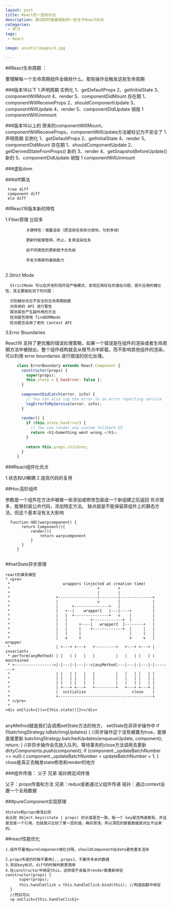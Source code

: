 ```yaml
---
layout: post
title: React的一些知识点
description: 面试的时候被闻到的一些关于React的点
categories:
 - 学习 
tags: 
 - React

image: assets/images/4.jpg

---
```


##React生命周期  ：  

要理解每一个生命周期组件会做些什么，那些操作会触发这些生命周期 

###版本16以下
1.声明周期 
实例化
    1、getDefaultProps
    2、getInitialState
    3、componentWillMount
    4、render
    5、componentDidMount
存在期
    1、componentWillReceiveProps
    2、shouldComponentUpdate
    3、componentWillUpdate
    4、render
    5、componentDidUpdate
 销毁
    1 componentWillUnmount

 ###版本16以上的
 原来的componentWillMount，componentWillReceiveProps，componentWillUpdate方法被标记为不安全了
 1.声明周期 
 实例化
     1、getDefaultProps
     2、getInitialState 
     4、render
     5、componentDidMount
 存在期
     1、shouldComponentUpdate
     2、getDerivedStateFromProps()  新的
     3、render
     4、getSnapshotBeforeUpdate()  新的
     5、componentDidUpdate
  销毁
     1 componentWillUnmount
     

 ###虚拟dom

 ###diff算法

     tree diff
     component diff
     ele diff
 ##React16版本新的特性

  1.Fiber原理  比较多
             
             关键特性：增量渲染（把渲染任务拆分成块，匀到多帧）
             
             更新时能够暂停，终止，复用渲染任务
             
             给不同类型的更新赋予优先级
             
             并发方面新的基础能力


​        
  2.Strict Mode

      StrictMode 可以在开发阶段开启严格模式，发现应用存在的潜在问题，提升应用的健壮性，其主要能检测下列问题：
      
      识别被标志位不安全的生命周期函数
      对弃用的 API 进行警告
      探测某些产生副作用的方法
      检测是否使用 findDOMNode
      检测是否采用了老的 Context API

   3.Error Boundaries

   React16 支持了更优雅的错误处理策略，如果一个错误是在组件的渲染或者生命周期方法中被抛出，整个组件结构就会从根节点中卸载，而不影响其他组件的渲染，可以利用 error boundaries 进行错误的优化处理。
   ```js
        class ErrorBoundary extends React.Component {
          constructor(props) {
            super(props);
            this.state = { hasError: false };
          }
        
          componentDidCatch(error, info) {
            // You can also log the error to an error reporting service
            logErrorToMyService(error, info);
          }
        
          render() {
            if (this.state.hasError) {
              // You can render any custom fallback UI
              return <h1>Something went wrong.</h1>;
            }
        
            return this.props.children; 
          }
        }

   ```

###React组件化优点

   1.状态和UI解耦
   2.提高代码的复用


 ##Hoc高阶组件

 参数是一个组件在方法中被做一些添加或修改包装成一个新组建之后返回
 优点很多，能够封装公共代码，添加特定方法。
 缺点就是不能保留原组件上的静态方法，但这个基本没有太大影响
   ```
     function HOC(warpcomponent) {
          return Component(){
              render(){
                  return warpcomponent
              }
          }
        }
    
   ```


 ##setState异步原理

    react的事务模型
    * <pre>
     *                       wrappers (injected at creation time)
     *                                      +        +
     *                                      |        |
     *                    +-----------------|--------|--------------+
     *                    |                 v        |              |
     *                    |      +---------------+   |              |
     *                    |   +--|    wrapper1   |---|----+         |
     *                    |   |  +---------------+   v    |         |
     *                    |   |          +-------------+  |         |
     *                    |   |     +----|   wrapper2  |--------+   |
     *                    |   |     |    +-------------+  |     |   |
     *                    |   |     |                     |     |   |
     *                    |   v     v                     v     v   | wrapper
     *                    | +---+ +---+   +---------+   +---+ +---+ | invariants
     * perform(anyMethod) | |   | |   |   |         |   |   | |   | | maintained
     * +----------------->|-|---|-|---|-->|anyMethod|---|---|-|---|-|-------->
     *                    | |   | |   |   |         |   |   | |   | |
     *                    | |   | |   |   |         |   |   | |   | |
     *                    | |   | |   |   |         |   |   | |   | |
     *                    | +---+ +---+   +---------+   +---+ +---+ |
     *                    |  initialize                    close    |
     *                    +-----------------------------------------+
     * </pre>
     *
    <div onClick={()=>{this.state()}}></div>


​    
    anyMethod就是我们会调用setState方法的地方，
    setState在非异步操作中
          if (!batchingStrategy.isBatchingUpdates) { //异步操作这个没有被置为true，能够直接更新
            batchingStrategy.batchedUpdates(enqueueUpdate, component);
            return;
          }
            //非异步操作会先放入队列，等待事务的close方法调用去更新
          dirtyComponents.push(component);
          if (component._updateBatchNumber == null) {
            component._updateBatchNumber = updateBatchNumber + 1;
          }
    close是真正去触发state修改和render的地方

   

    


 ###组件传值： 父子  兄弟   祖孙跨足间传值

 父子：props传值和方法
 兄弟：redux或者通过父组件传递
 祖孙：通过context设置一个全局数据

 ###pureComponent实现原理

    对state和props做浅比较
    会比较 Object.keys(state | props) 的长度是否一致，每一个 key是否两者都有，并且是否是一个引用，也就是只比较了第一层的值，确实很浅，所以深层的嵌套数据是对比不出来的。

 ##react性能优化

    1.组件尽量用pureComponent细化分隔，shouldComponentUpdate避免重复渲染
    
    2.props传递的时候不要用{...props}，不要传多余的数据
    3.添加key标识，diff的时候判断更简单
    4.在constructor中绑定this，这样就不会每次render都重新绑定
    constructor(props) {
          super(props);
          this.handleClick = this.handleClick.bind(this); //构造函数中绑定
      }
      //然后可以
      <p onClick={this.handleClick}>
